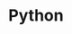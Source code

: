---
layout: post
category: language
title: Python
description: >
  Python
related_posts:
  - 
addons:
  - related
  - comments
list: true
---